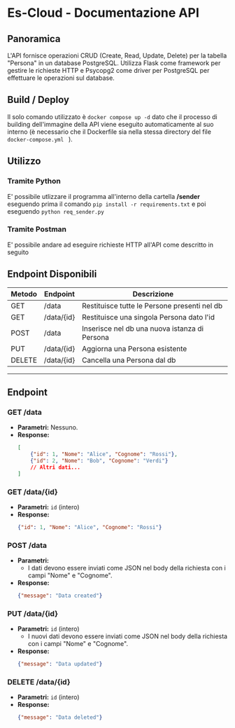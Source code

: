 # Es-Cloud - Documentazione API

## Panoramica
L'API fornisce operazioni CRUD (Create, Read, Update, Delete) per la tabella "Persona" in un database PostgreSQL. Utilizza Flask come framework per gestire le richieste HTTP e Psycopg2 come driver per PostgreSQL per effettuare le operazioni sul database.

## Build / Deploy
Il solo comando utilizzato è `docker compose up -d` dato che il processo di building dell'immagine della API viene eseguito automaticamente al suo interno (è necessario che il Dockerfile sia nella stessa directory del file `docker-compose.yml ` ).

## Utilizzo 
### Tramite Python 
 E' possibile utlizzare il programma all'interno della cartella **/sender** eseguendo prima il comando `pip install -r requirements.txt` e poi eseguendo `python req_sender.py`

### Tramite Postman
E' possibile andare ad eseguire richieste HTTP all'API come descritto in seguito


## Endpoint Disponibili
| Metodo|Endpoint|Descrizione|
|-|-|-|
|GET|/data|Restituisce tutte le Persone presenti nel db|
|GET|/data/{id}|Restituisce una singola Persona dato l'id|
|POST|/data|Inserisce nel db una nuova istanza di Persona|
|PUT|/data/{id}|Aggiorna una Persona esistente|
|DELETE|/data/{id}|Cancella una Persona dal db|
---

## Endpoint

### GET /data
- **Parametri:** Nessuno.
- **Response:**
    ```json
    [
        {"id": 1, "Nome": "Alice", "Cognome": "Rossi"},
        {"id": 2, "Nome": "Bob", "Cognome": "Verdi"}
        // Altri dati...
    ]
    ```
  
### GET /data/{id}
- **Parametri:** `id` (intero)
- **Response:**
    ```json
    {"id": 1, "Nome": "Alice", "Cognome": "Rossi"}
    ```

### POST /data
- **Parametri:** 
    - I dati devono essere inviati come JSON nel body della richiesta con i campi "Nome" e "Cognome".
- **Response:**
    ```json
    {"message": "Data created"}
    ```

### PUT /data/{id}
- **Parametri:** `id` (intero) 
    - I nuovi dati devono essere inviati come JSON nel body della richiesta con i campi "Nome" e "Cognome".
- **Response:**
    ```json
    {"message": "Data updated"}
    ```

### DELETE /data/{id}
- **Parametri:** `id` (intero)
- **Response:**
    ```json
    {"message": "Data deleted"}
    ```
